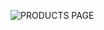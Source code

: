 ![PRODUCTS PAGE](https://user-images.githubusercontent.com/120185666/207139852-8fa29b4b-c18b-417e-9c60-ac8632fdd88d.png)

